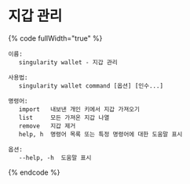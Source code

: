 # 지갑 관리

{% code fullWidth="true" %}
```
이름:
   singularity wallet - 지갑 관리

사용법:
   singularity wallet command [옵션] [인수...]

명령어:
   import   내보낸 개인 키에서 지갑 가져오기
   list     모든 가져온 지갑 나열
   remove   지갑 제거
   help, h  명령어 목록 또는 특정 명령어에 대한 도움말 표시

옵션:
   --help, -h  도움말 표시
```
{% endcode %}